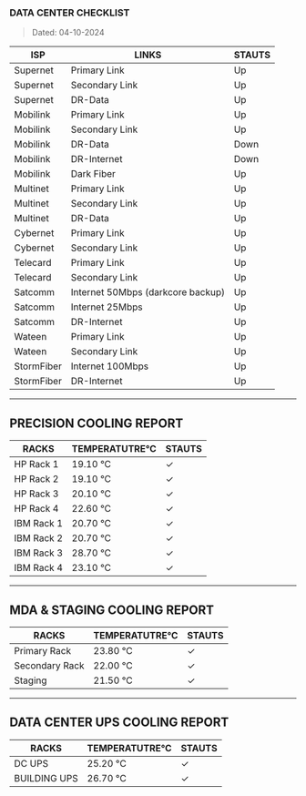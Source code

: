 ### DATA CENTER CHECKLIST
> Dated: 04-10-2024


| ISP | LINKS | STAUTS |
| --- | --- | --- |
|Supernet | Primary Link | Up |
|Supernet | Secondary Link | Up |
|Supernet | DR-Data | Up |
|Mobilink | Primary Link | Up |
|Mobilink | Secondary Link | Up |
|Mobilink | DR-Data | Down |
|Mobilink | DR-Internet | Down |
|Mobilink | Dark Fiber | Up |
|Multinet | Primary Link | Up |
|Multinet | Secondary Link | Up |
|Multinet | DR-Data | Up |
|Cybernet | Primary Link | Up |
|Cybernet | Secondary Link | Up |
|Telecard | Primary Link | Up |
|Telecard | Secondary Link | Up |
|Satcomm | Internet 50Mbps (darkcore backup) | Up |
|Satcomm | Internet 25Mbps | Up |
|Satcomm | DR-Internet | Up |
|Wateen | Primary Link | Up |
|Wateen | Secondary Link | Up |
|StormFiber | Internet 100Mbps | Up |
|StormFiber | DR-Internet | Up |


---

## PRECISION COOLING REPORT
| RACKS | TEMPERATUTRE°C | STAUTS |
| --- | --- | --- |
|HP Rack 1 | 19.10 °C | ✓ |
|HP Rack 2 | 19.10 °C | ✓ |
|HP Rack 3 | 20.10 °C | ✓ |
|HP Rack 4 | 22.60 °C | ✓ |
|IBM Rack 1 | 20.70 °C | ✓ |
|IBM Rack 2 | 20.70 °C | ✓ |
|IBM Rack 3 | 28.70 °C | ✓ |
|IBM Rack 4 | 23.10 °C | ✓ |


---

## MDA & STAGING COOLING REPORT
| RACKS | TEMPERATUTRE°C | STAUTS |
| --- | --- | --- |
|Primary Rack | 23.80 °C | ✓ |
|Secondary Rack | 22.00 °C | ✓ |
|Staging | 21.50 °C | ✓ |


---

## DATA CENTER UPS COOLING REPORT
| RACKS | TEMPERATUTRE°C | STAUTS |
| --- | --- | --- |
|DC UPS | 25.20 °C | ✓ |
|BUILDING UPS | 26.70 °C | ✓ |
